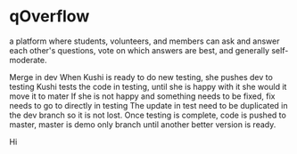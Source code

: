 # qOverflow
a platform where students, volunteers, and members can ask and answer each other's questions, vote on which answers are best, and generally self-moderate.

Merge in dev
When Kushi is ready to do new testing, she pushes dev to testing
Kushi tests the code in testing, until she is happy with it she would it move it to mater
If she is not happy and something needs to be fixed, fix needs to go to directly in testing
	The update in test need to be duplicated in the dev branch so it is not lost. 
Once testing is complete, code is pushed to master, master is demo only branch until another better version is ready. 

Hi

